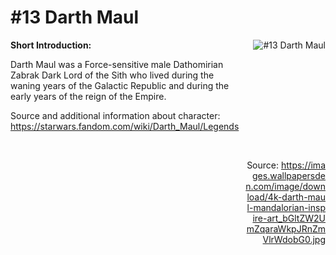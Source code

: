 # #13 Darth Maul

<div style="display: flex;">
  <div style="flex: 1; padding-right: 10px;">
    <strong>Short Introduction:</strong>
    <p>Darth Maul was a Force-sensitive male Dathomirian Zabrak Dark Lord of the Sith who lived during the waning years of the Galactic Republic and during the early years of the reign of the Empire.</p>
    Source and additional information about character: <a href="https://starwars.fandom.com/wiki/Darth_Maul/Legends">https://starwars.fandom.com/wiki/Darth_Maul/Legends</a>
  </div>
  <div style="flex: 1; text-align: right;">
    <img src="https://images.wallpapersden.com/image/download/4k-darth-maul-mandalorian-inspire-art_bGltZW2UmZqaraWkpJRnZmVlrWdobG0.jpg" alt="#13 Darth Maul" style="max-height: 275px; max-width: 100%; min-height: 175px;"/><br><br>Source: <a href="https://images.wallpapersden.com/image/download/4k-darth-maul-mandalorian-inspire-art_bGltZW2UmZqaraWkpJRnZmVlrWdobG0.jpg" style="word-break: break-all;">https://images.wallpapersden.com/image/download/4k-darth-maul-mandalorian-inspire-art_bGltZW2UmZqaraWkpJRnZmVlrWdobG0.jpg</a>
  </div>
</div>
